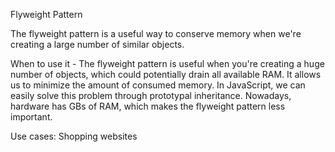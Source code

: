 Flyweight Pattern

The flyweight pattern is a useful way to conserve memory when we're creating a large number of similar objects.

When to use it - The flyweight pattern is useful when you're creating a huge number of objects, which could potentially drain all available RAM. It allows us to minimize the amount of consumed memory. In JavaScript, we can easily solve this problem through prototypal inheritance. Nowadays, hardware has GBs of RAM, which makes the flyweight pattern less important.

Use cases: Shopping websites
